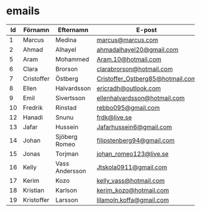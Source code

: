 # emails
| Id  | Förnamn    | Efternamn      | E-post                           | Användarnamn | Gafe-epostadress                                            |
| --- | ---------- | -------------- | -------------------------------- | ------------ | ----------------------------------------------------------- |
| 1   | Marcus     | Medina         | marcus@marcus.com                | marmed02     | [marmed02@gafe.molndal.se](mailto:marmed02@gafe.molndal.se) |
| 2   | Ahmad      | Alhayel        | ahmadalhayel20@gmail.com         | 02ahmalh     | [02ahmalh@gafe.molndal.se](mailto:02ahmalh@gafe.molndal.se) |
| 5   | Aram       | Mohammed       | Aram.10@hotmail.com              | 88aramoh     | [88aramoh@gafe.molndal.se](mailto:88aramoh@gafe.molndal.se) |
| 6   | Clara      | Brorson        | clarabrorson@hotmail.com         | 88clabro     | [88clabro@gafe.molndal.se](mailto:88clabro@gafe.molndal.se) |
| 7   | Cristoffer | Östberg        | Cristoffer_Ostberg85@hotmail.com | 85criost     | [85criost@gafe.molndal.se](mailto:85criost@gafe.molndal.se) |
| 8   | Ellen      | Halvardsson    | ericradh@outlook.com             | 96ellhal     | [96ellhal@gafe.molndal.se](mailto:96ellhal@gafe.molndal.se) |
| 9   | Emil       | Sivertsson     | ellenhalvardsson@hotmail.com     | 84emisiv     | [84emisiv@gafe.molndal.se](mailto:84emisiv@gafe.molndal.se) |
| 10  | Fredrik    | Rinstad        | rebbo095@gmail.com               | 91frerin     | [91frerin@gafe.molndal.se](mailto:91frerin@gafe.molndal.se) |
| 12  | Hanadi     | Snunu          | frdk@live.se                     | 94hansnu     | [94hansnu@gafe.molndal.se](mailto:94hansnu@gafe.molndal.se) |
| 13  | Jafar      | Hussein        | Jafarhussein6@gmail.com          | 00jafhus     | [00jafhus@gafe.molndal.se](mailto:00jafhus@gafe.molndal.se) |
| 14  | Johan      | Sjöberg Romeo  | filipstenberg94@gmail.com        | 92johrom     | [92johrom@gafe.molndal.se](mailto:92johrom@gafe.molndal.se) |
| 15  | Jonas      | Torjman        | johan_romeo123@live.se           | 02jontor     | [02jontor@gafe.molndal.se](mailto:02jontor@gafe.molndal.se) |
| 16  | Kelly      | Vass Andersson | Jtskola0911@gmail.com            | 99kelvas     | [99kelvas@gafe.molndal.se](mailto:99kelvas@gafe.molndal.se) |
| 17  | Kerim      | Kozo           | kelly_vass@hotmail.com           | 95kerkoz     | [95kerkoz@gafe.molndal.se](mailto:95kerkoz@gafe.molndal.se) |
| 18  | Kristian   | Karlson        | kerim_kozo@hotmail.com           | 87krilar     | [87krilar@gafe.molndal.se](mailto:87krilar@gafe.molndal.se) |
| 19  | Kristoffer | Larsson        | lilamoln.koffa@gmail.com         | 83krikar     | [83krikar@gafe.molndal.se](mailto:83krikar@gafe.molndal.se) |
